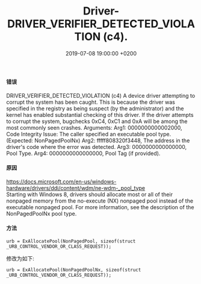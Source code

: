 ﻿---
layout: post
title:  "Driver-DRIVER_VERIFIER_DETECTED_VIOLATION (c4)."
date:   2019-07-08 19:00:00 +0200
categories: Driver
---
#### 错误
DRIVER_VERIFIER_DETECTED_VIOLATION (c4)
A device driver attempting to corrupt the system has been caught.  This is
because the driver was specified in the registry as being suspect (by the
administrator) and the kernel has enabled substantial checking of this driver.
If the driver attempts to corrupt the system, bugchecks 0xC4, 0xC1 and 0xA will
be among the most commonly seen crashes.
Arguments:
Arg1: 0000000000002000, Code Integrity Issue: The caller specified an executable pool type. (Expected: NonPagedPoolNx)
Arg2: fffff808320f3448, The address in the driver's code where the error was detected.
Arg3: 0000000000000000, Pool Type.
Arg4: 0000000000000000, Pool Tag (if provided).   

#### 原因
https://docs.microsoft.com/en-us/windows-hardware/drivers/ddi/content/wdm/ne-wdm-_pool_type    
Starting with Windows 8, drivers should allocate most or all of their nonpaged memory from the no-execute (NX) nonpaged pool instead of the executable nonpaged pool. For more information, see the description of the NonPagedPoolNx pool type.     

#### 方法
```
urb = ExAllocatePool(NonPagedPool, sizeof(struct _URB_CONTROL_VENDOR_OR_CLASS_REQUEST));
```
修改为如下:     
```
urb = ExAllocatePool(NonPagedPoolNx, sizeof(struct _URB_CONTROL_VENDOR_OR_CLASS_REQUEST));
```
